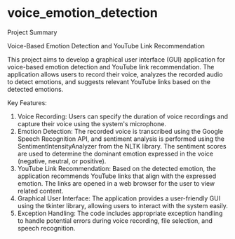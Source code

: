 # voice_emotion_detection

Project Summary

Voice-Based Emotion Detection and YouTube Link Recommendation

This project aims to develop a graphical user interface (GUI) application for voice-based emotion detection and YouTube link recommendation. The application allows users to record their voice, analyzes the recorded audio to detect emotions, and suggests relevant YouTube links based on the detected emotions.

Key Features:
1. Voice Recording: Users can specify the duration of voice recordings and capture their voice using the system's microphone.
2. Emotion Detection: The recorded voice is transcribed using the Google Speech Recognition API, and sentiment analysis is performed using the SentimentIntensityAnalyzer from the NLTK library. The sentiment scores are used to determine the dominant emotion expressed in the voice (negative, neutral, or positive).
3. YouTube Link Recommendation: Based on the detected emotion, the application recommends YouTube links that align with the expressed emotion. The links are opened in a web browser for the user to view related content.
4. Graphical User Interface: The application provides a user-friendly GUI using the tkinter library, allowing users to interact with the system easily.
5. Exception Handling: The code includes appropriate exception handling to handle potential errors during voice recording, file selection, and speech recognition.

